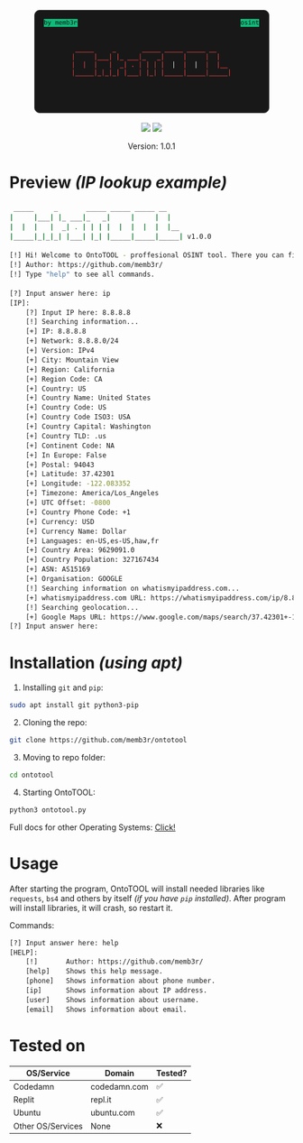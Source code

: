 <p align='center'>
  <img src='pic1.png'>
</p>

<p align="center">
  <img src="https://img.shields.io/github/repo-size/memb3r/ontotool"> <img src="https://img.shields.io/github/last-commit/memb3r/ontotool">
</p>

<p align="center">
  Version: 1.0.1
</p>

# Preview <i>(IP lookup example)</i>

```bash
 _____     _       _____ _____ _____ __    
|     |___| |_ ___|_   _|     |     |  |   
|  |  |   |  _| . | | | |  |  |  |  |  |__ 
|_____|_|_|_| |___| |_| |_____|_____|_____| v1.0.0

[!] Hi! Welcome to OntoTOOL - proffesional OSINT tool. There you can find information from Open Sources.
[!] Author: https://github.com/memb3r/
[!] Type "help" to see all commands.

[?] Input answer here: ip
[IP]:
    [?] Input IP here: 8.8.8.8
    [!] Searching information...
    [+] IP: 8.8.8.8
    [+] Network: 8.8.8.0/24
    [+] Version: IPv4
    [+] City: Mountain View
    [+] Region: California
    [+] Region Code: CA
    [+] Country: US
    [+] Country Name: United States
    [+] Country Code: US
    [+] Country Code ISO3: USA
    [+] Country Capital: Washington
    [+] Country TLD: .us
    [+] Continent Code: NA
    [+] In Europe: False
    [+] Postal: 94043
    [+] Latitude: 37.42301
    [+] Longitude: -122.083352
    [+] Timezone: America/Los_Angeles
    [+] UTC Offset: -0800
    [+] Country Phone Code: +1
    [+] Currency: USD
    [+] Currency Name: Dollar
    [+] Languages: en-US,es-US,haw,fr
    [+] Country Area: 9629091.0
    [+] Country Population: 327167434
    [+] ASN: AS15169
    [+] Organisation: GOOGLE
    [!] Searching information on whatismyipaddress.com...
    [+] whatismyipaddress.com URL: https://whatismyipaddress.com/ip/8.8.8.8
    [!] Searching geolocation...
    [+] Google Maps URL: https://www.google.com/maps/search/37.42301+-122.083352
[?] Input answer here:
```

# Installation <i>(using apt)</i>

1. Installing <code>git</code> and <code>pip</code>:
```bash
sudo apt install git python3-pip
```

2. Cloning the repo:
```bash
git clone https://github.com/memb3r/ontotool
```

3. Moving to repo folder:
```bash
cd ontotool
```

4. Starting OntoTOOL:
```bash
python3 ontotool.py
```

Full docs for other Operating Systems: <a href='https://github.com/memb3r/ontotool/blob/main/INSTALLDOCS.md'>Click!</a>

# Usage

After starting the program, OntoTOOL will install needed libraries like <code>requests</code>, <code>bs4</code> and others by itself <i>(if you have <code>pip</code> installed)</i>.
After program will install libraries, it will crash, so restart it.

Commands:
```bash
[?] Input answer here: help
[HELP]:
    [!]       Author: https://github.com/memb3r/
    [help]    Shows this help message.
    [phone]   Shows information about phone number.
    [ip]      Shows information about IP address.
    [user]    Shows information about username.
    [email]   Shows information about email.
```

# Tested on

| OS/Service                | Domain                                 | Tested?          |
| --------------------------| -------------------------------------- | ---------------- |
| Codedamn                  | codedamn.com                           | ✅              |
| Replit                    | repl.it                                | ✅              |
| Ubuntu                    | ubuntu.com                             | ✅              |
| Other OS/Services         | None                                   | ❌              |
